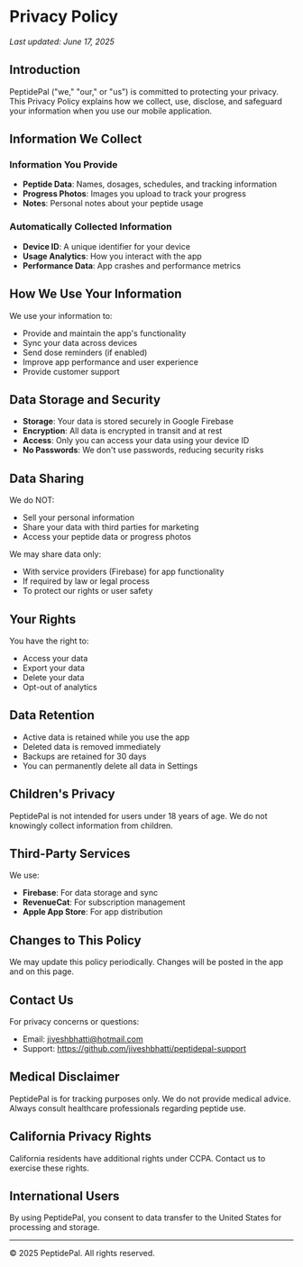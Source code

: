 # Privacy Policy

*Last updated: June 17, 2025*

## Introduction

PeptidePal ("we," "our," or "us") is committed to protecting your privacy. This Privacy Policy explains how we collect, use, disclose, and safeguard your information when you use our mobile application.

## Information We Collect

### Information You Provide
- **Peptide Data**: Names, dosages, schedules, and tracking information
- **Progress Photos**: Images you upload to track your progress
- **Notes**: Personal notes about your peptide usage

### Automatically Collected Information
- **Device ID**: A unique identifier for your device
- **Usage Analytics**: How you interact with the app
- **Performance Data**: App crashes and performance metrics

## How We Use Your Information

We use your information to:
- Provide and maintain the app's functionality
- Sync your data across devices
- Send dose reminders (if enabled)
- Improve app performance and user experience
- Provide customer support

## Data Storage and Security

- **Storage**: Your data is stored securely in Google Firebase
- **Encryption**: All data is encrypted in transit and at rest
- **Access**: Only you can access your data using your device ID
- **No Passwords**: We don't use passwords, reducing security risks

## Data Sharing

We do NOT:
- Sell your personal information
- Share your data with third parties for marketing
- Access your peptide data or progress photos

We may share data only:
- With service providers (Firebase) for app functionality
- If required by law or legal process
- To protect our rights or user safety

## Your Rights

You have the right to:
- Access your data
- Export your data
- Delete your data
- Opt-out of analytics

## Data Retention

- Active data is retained while you use the app
- Deleted data is removed immediately
- Backups are retained for 30 days
- You can permanently delete all data in Settings

## Children's Privacy

PeptidePal is not intended for users under 18 years of age. We do not knowingly collect information from children.

## Third-Party Services

We use:
- **Firebase**: For data storage and sync
- **RevenueCat**: For subscription management
- **Apple App Store**: For app distribution

## Changes to This Policy

We may update this policy periodically. Changes will be posted in the app and on this page.

## Contact Us

For privacy concerns or questions:
- Email: jiveshbhatti@hotmail.com
- Support: https://github.com/jiveshbhatti/peptidepal-support

## Medical Disclaimer

PeptidePal is for tracking purposes only. We do not provide medical advice. Always consult healthcare professionals regarding peptide use.

## California Privacy Rights

California residents have additional rights under CCPA. Contact us to exercise these rights.

## International Users

By using PeptidePal, you consent to data transfer to the United States for processing and storage.

---

© 2025 PeptidePal. All rights reserved.